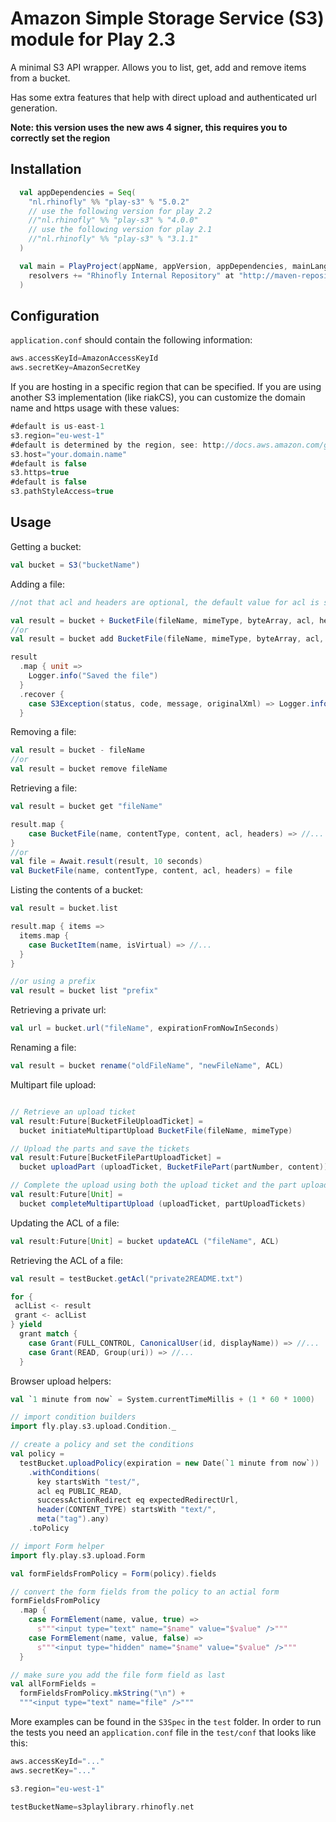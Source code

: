 Amazon Simple Storage Service (S3) module for Play 2.3
=====================================================

A minimal S3 API wrapper. Allows you to list, get, add and remove items from a bucket.

Has some extra features that help with direct upload and authenticated url generation.

**Note: this version uses the new aws 4 signer, this requires you to correctly set the region**


Installation
------------

``` scala
  val appDependencies = Seq(
    "nl.rhinofly" %% "play-s3" % "5.0.2"
    // use the following version for play 2.2
    //"nl.rhinofly" %% "play-s3" % "4.0.0"
    // use the following version for play 2.1
    //"nl.rhinofly" %% "play-s3" % "3.1.1"
  )

  val main = PlayProject(appName, appVersion, appDependencies, mainLang = SCALA).settings(
    resolvers += "Rhinofly Internal Repository" at "http://maven-repository.rhinofly.net:8081/artifactory/libs-release-local"
  )
```

Configuration
-------------

`application.conf` should contain the following information:

``` scala
aws.accessKeyId=AmazonAccessKeyId
aws.secretKey=AmazonSecretKey
```

If you are hosting in a specific region that can be specified. If you are using another S3
implementation (like riakCS), you can customize the domain name and https usage with these values:

``` scala
#default is us-east-1
s3.region="eu-west-1"
#default is determined by the region, see: http://docs.aws.amazon.com/general/latest/gr/rande.html#s3_region
s3.host="your.domain.name"
#default is false
s3.https=true
#default is false
s3.pathStyleAccess=true
```

Usage
-----

Getting a bucket:

``` scala
val bucket = S3("bucketName")
```

Adding a file:

``` scala
//not that acl and headers are optional, the default value for acl is set to PUBLIC_READ.

val result = bucket + BucketFile(fileName, mimeType, byteArray, acl, headers)
//or
val result = bucket add BucketFile(fileName, mimeType, byteArray, acl, headers)

result
  .map { unit =>
    Logger.info("Saved the file")
  }
  .recover {
    case S3Exception(status, code, message, originalXml) => Logger.info("Error: " + message)
  }

```

Removing a file:

``` scala
val result = bucket - fileName
//or
val result = bucket remove fileName

```

Retrieving a file:

``` scala
val result = bucket get "fileName"

result.map {
    case BucketFile(name, contentType, content, acl, headers) => //...
}
//or
val file = Await.result(result, 10 seconds)
val BucketFile(name, contentType, content, acl, headers) = file
```

Listing the contents of a bucket:

``` scala
val result = bucket.list

result.map { items =>
  items.map {
    case BucketItem(name, isVirtual) => //...
  }
}

//or using a prefix
val result = bucket list "prefix"
```

Retrieving a private url:

``` scala
val url = bucket.url("fileName", expirationFromNowInSeconds)
```

Renaming a file:

``` scala
val result = bucket rename("oldFileName", "newFileName", ACL)
```

Multipart file upload:

``` scala

// Retrieve an upload ticket
val result:Future[BucketFileUploadTicket] =
  bucket initiateMultipartUpload BucketFile(fileName, mimeType)

// Upload the parts and save the tickets
val result:Future[BucketFilePartUploadTicket] =
  bucket uploadPart (uploadTicket, BucketFilePart(partNumber, content))

// Complete the upload using both the upload ticket and the part upload tickets
val result:Future[Unit] =
  bucket completeMultipartUpload (uploadTicket, partUploadTickets)

```

Updating the ACL of a file:

``` scala
val result:Future[Unit] = bucket updateACL ("fileName", ACL)
```

Retrieving the ACL of a file:

``` scala
val result = testBucket.getAcl("private2README.txt")

for {
 aclList <- result
 grant <- aclList
} yield
  grant match {
    case Grant(FULL_CONTROL, CanonicalUser(id, displayName)) => //...
    case Grant(READ, Group(uri)) => //...
  }
```

Browser upload helpers:

``` scala
val `1 minute from now` = System.currentTimeMillis + (1 * 60 * 1000)

// import condition builders
import fly.play.s3.upload.Condition._

// create a policy and set the conditions
val policy =
  testBucket.uploadPolicy(expiration = new Date(`1 minute from now`))
    .withConditions(
      key startsWith "test/",
      acl eq PUBLIC_READ,
      successActionRedirect eq expectedRedirectUrl,
      header(CONTENT_TYPE) startsWith "text/",
      meta("tag").any)
    .toPolicy

// import Form helper
import fly.play.s3.upload.Form

val formFieldsFromPolicy = Form(policy).fields

// convert the form fields from the policy to an actial form
formFieldsFromPolicy
  .map {
    case FormElement(name, value, true) =>
      s"""<input type="text" name="$name" value="$value" />"""
    case FormElement(name, value, false) =>
      s"""<input type="hidden" name="$name" value="$value" />"""
  }

// make sure you add the file form field as last
val allFormFields =
  formFieldsFromPolicy.mkString("\n") +
  """<input type="text" name="file" />"""
```

More examples can be found in the `S3Spec` in the `test` folder. In order to run the tests you need
an `application.conf` file in the `test/conf` that looks like this:

``` scala
aws.accessKeyId="..."
aws.secretKey="..."

s3.region="eu-west-1"

testBucketName=s3playlibrary.rhinofly.net
```


